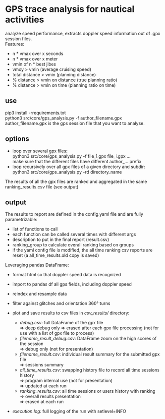 # GPS trace analysis for nautical activities 

analyze speed performance, extracts doppler speed information out of .gpx session files.<br>
Features:<br>
- n * vmax over x seconds
- n * vmax over x meter
- vmin of n * best jibes
- vmoy > vmin (average cruising speed)
- total distance > vmin (planning distance)
- % distance > vmin on distance (true planning ratio)
- % distance > vmin on time (planning ratio on time)

## use

pip3 install -rrequirements.txt<br>
python3 src/core/gps_analysis.py -f author_filename.gpx<br>
author_filename.gpx is the gps session file that you want to analyse.

## options

- loop over several gpx files:<br>
python3 src/core/gps_analysis.py -f file_1.gpx file_i.gpx ...<br>
make sure that the different files have different author_... prefix 
- loop recursively over all gpx files of a given directory and subdir:<br>
python3 src/core/gps_analysis.py -rd directory_name

The results of all the gpx files are ranked and aggregated in the same ranking_results.csv file (see output)

## output

The results to report are defined in the config.yaml file and are fully parametrizable:<br>
- list of functions to call
- each function can be called several times with different args
- description to put in the final report (result.csv)
- ranking_group to calculate overall ranking based on groups
- if the yaml config file is modified, the all time ranking csv reports are reset (a all_time_results.old copy is saved)
 
Leveraging pandas DataFrame:<br>
- format html so that doppler speed data is recognized  
- import to pandas df all gps fields, including doppler speed  
- reindex and resample data
- filter against glitches and orientation 360° turns  
- plot and save results to csv files in *csv_results/* directory:

    * *debug.csv*: full DataFrame of the gpx file<br>
        => deep debug only
        => erased after each gpx file processing (not for use with a list of gpx file to process)
    * *filename_result_debug.csv*: DataFrame zoom on the high scores of the session<br>
        => debug only (not for presentation) <br>
    * *filename_result.csv*: individual result summary for the submitted gpx file<br>
        => sessions summary <br>
    * *all_time_results.csv*: swapping history file to record all time sessions history<br>
        => program internal use (not for presentation) <br>
        => updated at each run
    * *ranking_results.csv*: all time sessions or users history with ranking<br>
        => overall results presentation<br>
        => erased at each run <br>
        
 - *execution.log*: full logging of the run with setlevel=INFO 
       


